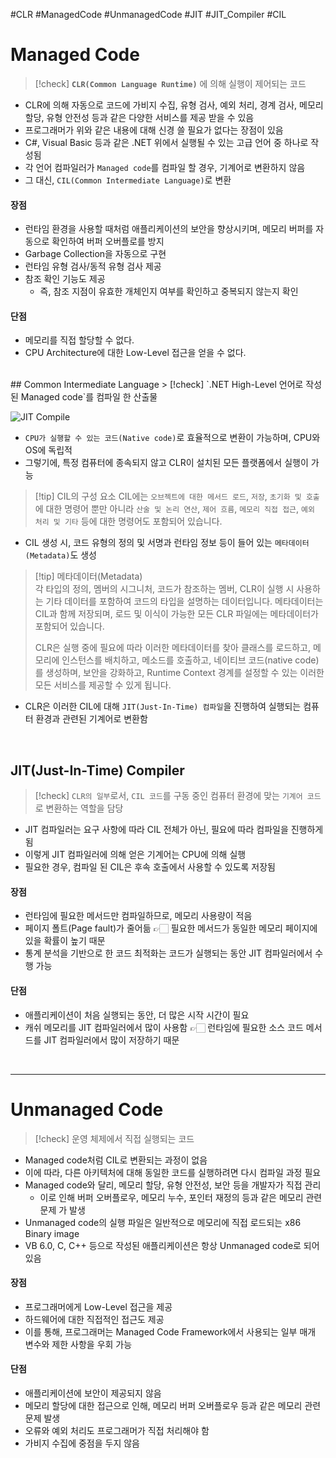 #CLR #ManagedCode #UnmanagedCode #JIT #JIT_Compiler #CIL
# Managed Code
> [!check]  **`CLR(Common Language Runtime)`** 에 의해 실행이 제어되는 코드  

- CLR에 의해 자동으로 코드에 가비지 수집, 유형 검사, 예외 처리, 경계 검사, 메모리 할당, 유형 안전성 등과 같은 다양한 서비스를 제공 받을 수 있음
- 프로그래머가 위와 같은 내용에 대해 신경 쓸 필요가 없다는 장점이 있음
- C#, Visual Basic 등과 같은 .NET 위에서 실행될 수 있는 고급 언어 중 하나로 작성됨
- 각 언어 컴파일러가 `Managed code`를 컴파일 할 경우, 기계어로 변환하지 않음
- 그 대신, `CIL(Common Intermediate Language)`로 변환

#### 장점  
- 런타임 환경을 사용할 때처럼 애플리케이션의 보안을 향상시키며, 메모리 버퍼를 자동으로 확인하여 버퍼 오버플로를 방지
- Garbage Collection을 자동으로 구현
- 런타임 유형 검사/동적 유형 검사 제공
- 참조 확인 기능도 제공
	- 즉, 참조 지점이 유효한 개체인지 여부를 확인하고 중복되지 않는지 확인

#### 단점  
- 메모리를 직접 할당할 수 없다.
- CPU Architecture에 대한 Low-Level 접근을 얻을 수 없다.
<br>
## Common Intermediate Language
> [!check] `.NET High-Level 언어로 작성된 Managed code`를 컴파일 한 산출물  

![JIT Compile](https://media.geeksforgeeks.org/wp-content/uploads/20190410185504/Working-of-JIT-Compiler1.png)

- `CPU가 실행할 수 있는 코드(Native code)`로 효율적으로 변환이 가능하며, CPU와 OS에 독립적
- 그렇기에, 특정 컴퓨터에 종속되지 않고 CLR이 설치된 모든 플랫폼에서 실행이 가능
> [!tip] CIL의 구성 요소
> CIL에는 `오브젝트에 대한 메서드 로드`, `저장`, `초기화 및 호출`에 대한 명령어 뿐만 아니라 `산술 및 논리 연산`, `제어 흐름`, `메모리 직접 접근`, `예외 처리 및 기타` 등에 대한 명령어도 포함되어 있습니다.  

- CIL 생성 시, 코드 유형의 정의 및 서명과 런타임 정보 등이 들어 있는 `메타데이터(Metadata)`도 생성  
> [!tip] 메타데이터(Metadata)  
> 각 타입의 정의, 멤버의 시그니처, 코드가 참조하는 멤버, CLR이 실행 시 사용하는 기타 데이터를 포함하여 코드의 타입을 설명하는 데이터입니다. 메타데이터는 CIL과 함께 저장되며, 로드 및 이식이 가능한 모든 CLR 파일에는 메타데이터가 포함되어 있습니다. 
> 
> CLR은 실행 중에 필요에 따라 이러한 메타데이터를 찾아 클래스를 로드하고, 메모리에 인스턴스를 배치하고, 메소드를 호출하고, 네이티브 코드(native code)를 생성하며, 보안을 강화하고, Runtime Context 경계를 설정할 수 있는 이러한 모든 서비스를 제공할 수 있게 됩니다.

- CLR은 이러한 CIL에 대해 `JIT(Just-In-Time) 컴파일`을 진행하여 실행되는 컴퓨터 환경과 관련된 기계어로 변환함
<br>

## JIT(Just-In-Time) Compiler
> [!check] `CLR의 일부`로서, `CIL 코드`를 구동 중인 컴퓨터 환경에 맞는 `기계어 코드`로 변환하는 역할을 담당  

- JIT 컴파일러는 요구 사항에 따라 CIL 전체가 아닌, 필요에 따라 컴파일을 진행하게 됨
- 이렇게 JIT 컴파일러에 의해 얻은 기계어는 CPU에 의해 실행
- 필요한 경우, 컴파일 된 CIL은 후속 호출에서 사용할 수 있도록 저장됨

#### 장점
- 런타임에 필요한 메서드만 컴파일하므로, 메모리 사용량이 적음
- 페이지 폴트(Page fault)가 줄어듦  👉🏻  필요한 메서드가 동일한 메모리 페이지에 있을 확률이 높기 때문
- 통계 분석을 기반으로 한 코드 최적화는 코드가 실행되는 동안 JIT 컴파일러에서 수행 가능

#### 단점
- 애플리케이션이 처음 실행되는 동안, 더 많은 시작 시간이 필요
- 캐쉬 메모리를 JIT 컴파일러에서 많이 사용함  👉🏻  런타임에 필요한 소스 코드 메서드를 JIT 컴파일러에서 많이 저장하기 때문
<br>

---
# Unmanaged Code
> [!check] 운영 체제에서 직접 실행되는 코드  

- Managed code처럼 CIL로 변환되는 과정이 없음
- 이에 따라, 다른 아키텍처에 대해 동일한 코드를 실행하려면 다시 컴파일 과정 필요
- Managed code와 달리, 메모리 할당, 유형 안전성, 보안 등을 개발자가 직접 관리
	- 이로 인해 버퍼 오버플로우, 메모리 누수, 포인터 재정의 등과 같은 메모리 관련 문제 가 발생
- Unmanaged code의 실행 파일은 일반적으로 메모리에 직접 로드되는 x86 Binary image
- VB 6.0, C, C++ 등으로 작성된 애플리케이션은 항상 Unmanaged code로 되어 있음

#### 장점
- 프로그래머에게 Low-Level 접근을 제공
- 하드웨어에 대한 직접적인 접근도 제공
- 이를 통해, 프로그래머는 Managed Code Framework에서 사용되는 일부 매개 변수와 제한 사항을 우회 가능

#### 단점
- 애플리케이션에 보안이 제공되지 않음
- 메모리 할당에 대한 접근으로 인해, 메모리 버퍼 오버플로우 등과 같은 메모리 관련 문제 발생
- 오류와 예외 처리도 프로그래머가 직접 처리해야 함
- 가비지 수집에 중점을 두지 않음